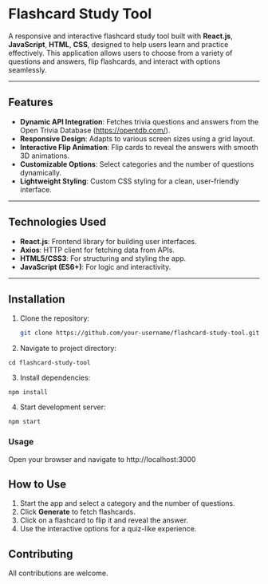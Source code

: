 # Flashcard Study Tool

A responsive and interactive flashcard study tool built with **React.js**, **JavaScript**, **HTML**, **CSS**, designed to help users learn and practice effectively. This application allows users to choose from a variety of questions and answers, flip flashcards, and interact with options seamlessly.

---

## Features

- **Dynamic API Integration**: Fetches trivia questions and answers from the Open Trivia Database (https://opentdb.com/).
- **Responsive Design**: Adapts to various screen sizes using a grid layout.
- **Interactive Flip Animation**: Flip cards to reveal the answers with smooth 3D animations.
- **Customizable Options**: Select categories and the number of questions dynamically.
- **Lightweight Styling**: Custom CSS styling for a clean, user-friendly interface.

---

## Technologies Used

- **React.js**: Frontend library for building user interfaces.
- **Axios**: HTTP client for fetching data from APIs.
- **HTML5/CSS3**: For structuring and styling the app.
- **JavaScript (ES6+)**: For logic and interactivity.

---

## Installation

1. Clone the repository:
   ```bash
   git clone https://github.com/your-username/flashcard-study-tool.git
   ```

2. Navigate to project directory:
```
cd flashcard-study-tool
```
3. Install dependencies:
```
npm install
```
4. Start development server:
```
npm start
```
### Usage
Open your browser and navigate to http://localhost:3000

## How to Use

1. Start the app and select a category and the number of questions.
2. Click **Generate** to fetch flashcards.
3. Click on a flashcard to flip it and reveal the answer.
4. Use the interactive options for a quiz-like experience.

## Contributing
All contributions are welcome.

